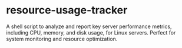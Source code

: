 # resource-usage-tracker
A shell script to analyze and report key server performance metrics, including CPU, memory, and disk usage, for Linux servers. Perfect for system monitoring and resource optimization.

